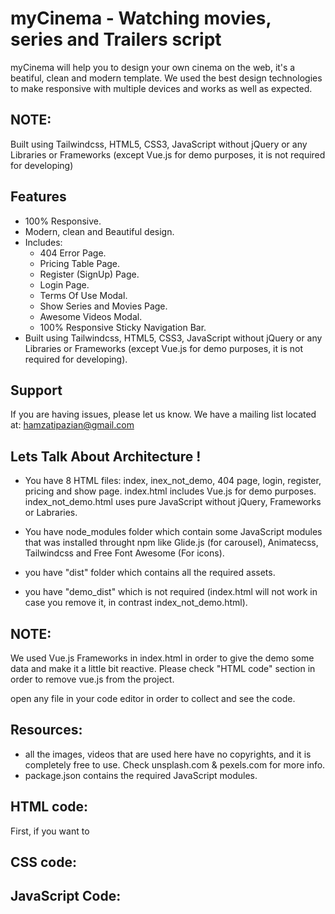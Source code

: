 myCinema - Watching movies, series and Trailers script
======================================================

myCinema will help you to design your own cinema on the web, it's a
beatiful, clean and modern template.
We used the best design technologies to make responsive with multiple
devices and works as well as expected. 

NOTE:
-----
Built using Tailwindcss, HTML5, CSS3, JavaScript without jQuery or any 
Libraries or Frameworks (except Vue.js for demo purposes, it is not required for developing)



Features
--------

- 100% Responsive.
- Modern, clean and Beautiful design.
- Includes:
  - 404 Error Page.
  - Pricing Table Page.
  - Register (SignUp) Page.
  - Login Page.
  - Terms Of Use Modal.
  - Show Series and Movies Page.
  - Awesome Videos Modal.
  - 100% Responsive Sticky Navigation Bar.
- Built using Tailwindcss, HTML5, CSS3, JavaScript without jQuery or any 
Libraries or Frameworks (except Vue.js for demo purposes, it is not required for developing).
  

Support
-------

If you are having issues, please let us know.
We have a mailing list located at: hamzatipazian@gmail.com


Lets Talk About Architecture !
------------------------------
- You have 8 HTML files: index, inex_not_demo, 404 page, login, register, pricing and show page.
index.html includes Vue.js for demo purposes.
index_not_demo.html uses pure JavaScript without jQuery, Frameworks or Labraries.
 
- You have node_modules folder which contain some JavaScript modules that was installed throught
npm like Glide.js (for carousel), Animatecss, Tailwindcss and Free Font Awesome (For icons).

- you have "dist" folder which contains all the required assets.
- you have "demo_dist" which is not required (index.html will not work in case you remove 
it, in contrast index_not_demo.html).

NOTE:
-----
We used Vue.js Frameworks in index.html in order to give the demo some data and make it a 
little bit reactive. Please check "HTML code" section in order to remove vue.js from the project.

open any file
in your code editor in order to collect and see the code.


Resources:
----------
- all the images, videos that are used here have no copyrights, and it is completely free to use.
Check unsplash.com & pexels.com for more info.
- package.json contains the required JavaScript modules.


HTML code:
----------
First, if you want to 


CSS code:
---------
JavaScript Code:
----------------







